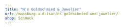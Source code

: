 ```yaml
---
title: "N's Goldschmied & Juwelier"
url: /moosburg-a-d-isar/ns-goldschmied-und-juwelier/
shop: Schmuck
---
```

